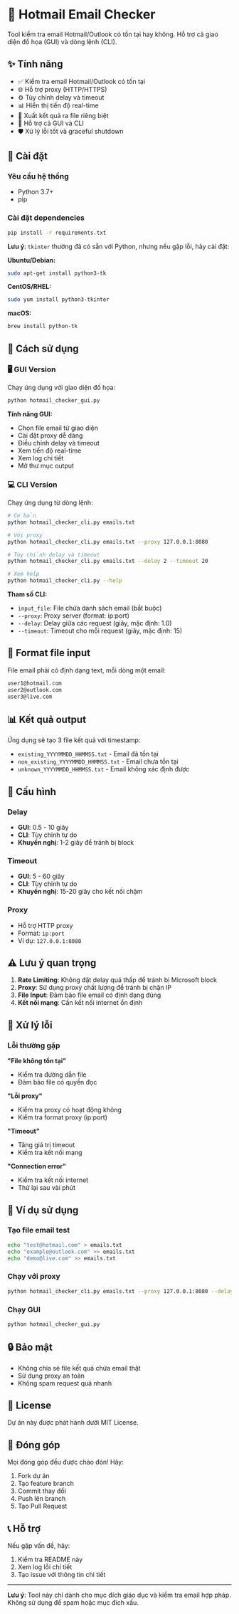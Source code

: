 # 🚀 Hotmail Email Checker

Tool kiểm tra email Hotmail/Outlook có tồn tại hay không. Hỗ trợ cả giao diện đồ họa (GUI) và dòng lệnh (CLI).

## ✨ Tính năng

- ✅ Kiểm tra email Hotmail/Outlook có tồn tại
- 🌐 Hỗ trợ proxy (HTTP/HTTPS)
- ⚙️ Tùy chỉnh delay và timeout
- 📊 Hiển thị tiến độ real-time
- 📁 Xuất kết quả ra file riêng biệt
- 🎯 Hỗ trợ cả GUI và CLI
- 🛡️ Xử lý lỗi tốt và graceful shutdown

## 🚀 Cài đặt

### Yêu cầu hệ thống
- Python 3.7+
- pip

### Cài đặt dependencies
```bash
pip install -r requirements.txt
```

**Lưu ý**: `tkinter` thường đã có sẵn với Python, nhưng nếu gặp lỗi, hãy cài đặt:

**Ubuntu/Debian:**
```bash
sudo apt-get install python3-tk
```

**CentOS/RHEL:**
```bash
sudo yum install python3-tkinter
```

**macOS:**
```bash
brew install python-tk
```

## 📖 Cách sử dụng

### 🖥️ GUI Version

Chạy ứng dụng với giao diện đồ họa:

```bash
python hotmail_checker_gui.py
```

**Tính năng GUI:**
- Chọn file email từ giao diện
- Cài đặt proxy dễ dàng
- Điều chỉnh delay và timeout
- Xem tiến độ real-time
- Xem log chi tiết
- Mở thư mục output

### 💻 CLI Version

Chạy ứng dụng từ dòng lệnh:

```bash
# Cơ bản
python hotmail_checker_cli.py emails.txt

# Với proxy
python hotmail_checker_cli.py emails.txt --proxy 127.0.0.1:8080

# Tùy chỉnh delay và timeout
python hotmail_checker_cli.py emails.txt --delay 2 --timeout 20

# Xem help
python hotmail_checker_cli.py --help
```

**Tham số CLI:**
- `input_file`: File chứa danh sách email (bắt buộc)
- `--proxy`: Proxy server (format: ip:port)
- `--delay`: Delay giữa các request (giây, mặc định: 1.0)
- `--timeout`: Timeout cho mỗi request (giây, mặc định: 15)

## 📁 Format file input

File email phải có định dạng text, mỗi dòng một email:

```txt
user1@hotmail.com
user2@outlook.com
user3@live.com
```

## 📊 Kết quả output

Ứng dụng sẽ tạo 3 file kết quả với timestamp:

- `existing_YYYYMMDD_HHMMSS.txt` - Email đã tồn tại
- `non_existing_YYYYMMDD_HHMMSS.txt` - Email chưa tồn tại  
- `unknown_YYYYMMDD_HHMMSS.txt` - Email không xác định được

## 🔧 Cấu hình

### Delay
- **GUI**: 0.5 - 10 giây
- **CLI**: Tùy chỉnh tự do
- **Khuyến nghị**: 1-2 giây để tránh bị block

### Timeout
- **GUI**: 5 - 60 giây
- **CLI**: Tùy chỉnh tự do
- **Khuyến nghị**: 15-20 giây cho kết nối chậm

### Proxy
- Hỗ trợ HTTP proxy
- Format: `ip:port`
- Ví dụ: `127.0.0.1:8080`

## ⚠️ Lưu ý quan trọng

1. **Rate Limiting**: Không đặt delay quá thấp để tránh bị Microsoft block
2. **Proxy**: Sử dụng proxy chất lượng để tránh bị chặn IP
3. **File Input**: Đảm bảo file email có định dạng đúng
4. **Kết nối mạng**: Cần kết nối internet ổn định

## 🐛 Xử lý lỗi

### Lỗi thường gặp

**"File không tồn tại"**
- Kiểm tra đường dẫn file
- Đảm bảo file có quyền đọc

**"Lỗi proxy"**
- Kiểm tra proxy có hoạt động không
- Kiểm tra format proxy (ip:port)

**"Timeout"**
- Tăng giá trị timeout
- Kiểm tra kết nối mạng

**"Connection error"**
- Kiểm tra kết nối internet
- Thử lại sau vài phút

## 📝 Ví dụ sử dụng

### Tạo file email test
```bash
echo "test@hotmail.com" > emails.txt
echo "example@outlook.com" >> emails.txt
echo "demo@live.com" >> emails.txt
```

### Chạy với proxy
```bash
python hotmail_checker_cli.py emails.txt --proxy 127.0.0.1:8080 --delay 2
```

### Chạy GUI
```bash
python hotmail_checker_gui.py
```

## 🔒 Bảo mật

- Không chia sẻ file kết quả chứa email thật
- Sử dụng proxy an toàn
- Không spam request quá nhanh

## 📄 License

Dự án này được phát hành dưới MIT License.

## 🤝 Đóng góp

Mọi đóng góp đều được chào đón! Hãy:

1. Fork dự án
2. Tạo feature branch
3. Commit thay đổi
4. Push lên branch
5. Tạo Pull Request

## 📞 Hỗ trợ

Nếu gặp vấn đề, hãy:

1. Kiểm tra README này
2. Xem log lỗi chi tiết
3. Tạo issue với thông tin chi tiết

---

**Lưu ý**: Tool này chỉ dành cho mục đích giáo dục và kiểm tra email hợp pháp. Không sử dụng để spam hoặc mục đích xấu.